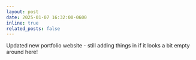 ```yaml
---
layout: post
date: 2025-01-07 16:32:00-0600
inline: true
related_posts: false
---
```


Updated new portfolio website - still adding things in if it looks a bit empty around here!
